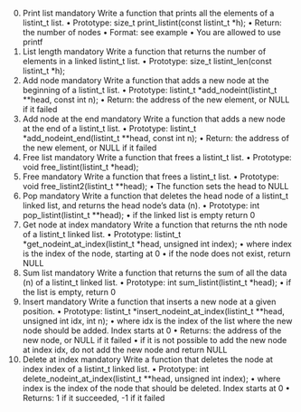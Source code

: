 0. Print list
mandatory
Write a function that prints all the elements of a listint_t list.
•	Prototype: size_t print_listint(const listint_t *h);
•	Return: the number of nodes
•	Format: see example
•	You are allowed to use printf
1. List length
mandatory
Write a function that returns the number of elements in a linked listint_t list.
•	Prototype: size_t listint_len(const listint_t *h);
2. Add node
mandatory
Write a function that adds a new node at the beginning of a listint_t list.
•	Prototype: listint_t *add_nodeint(listint_t **head, const int n);
•	Return: the address of the new element, or NULL if it failed
3. Add node at the end
mandatory
Write a function that adds a new node at the end of a listint_t list.
•	Prototype: listint_t *add_nodeint_end(listint_t **head, const int n);
•	Return: the address of the new element, or NULL if it failed
4. Free list
mandatory
Write a function that frees a listint_t list.
•	Prototype: void free_listint(listint_t *head);
5. Free
mandatory
Write a function that frees a listint_t list.
•	Prototype: void free_listint2(listint_t **head);
•	The function sets the head to NULL
6. Pop
mandatory
Write a function that deletes the head node of a listint_t linked list, and returns the head node’s data (n).
•	Prototype: int pop_listint(listint_t **head);
•	if the linked list is empty return 0
7. Get node at index
mandatory
Write a function that returns the nth node of a listint_t linked list.
•	Prototype: listint_t *get_nodeint_at_index(listint_t *head, unsigned int index);
•	where index is the index of the node, starting at 0
•	if the node does not exist, return NULL
8. Sum list
mandatory
Write a function that returns the sum of all the data (n) of a listint_t linked list.
•	Prototype: int sum_listint(listint_t *head);
•	if the list is empty, return 0
9. Insert
mandatory
Write a function that inserts a new node at a given position.
•	Prototype: listint_t *insert_nodeint_at_index(listint_t **head, unsigned int idx, int n);
•	where idx is the index of the list where the new node should be added. Index starts at 0
•	Returns: the address of the new node, or NULL if it failed
•	if it is not possible to add the new node at index idx, do not add the new node and return NULL
10. Delete at index
mandatory
Write a function that deletes the node at index index of a listint_t linked list.
•	Prototype: int delete_nodeint_at_index(listint_t **head, unsigned int index);
•	where index is the index of the node that should be deleted. Index starts at 0
•	Returns: 1 if it succeeded, -1 if it failed


